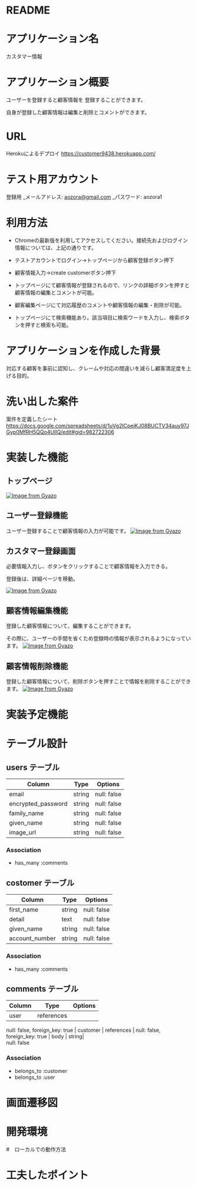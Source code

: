 # README

# アプリケーション名
カスタマー情報
  
# アプリケーション概要
ユーザーを登録すると顧客情報を
登録することができます。

自身が登録した顧客情報は編集と削除とコメントができます。
  
# URL
Herokuによるデプロイ
https://customer9438.herokuapp.com/


# テスト用アカウント
登録用
_メールアドレス: aozora@gmail.com
_パスワード: aozora1


# 利用方法
* Chromeの最新版を利用してアクセスしてください。接続先およびログイン情報については、上記の通りです。

* テストアカウントでログイン→トップページから顧客登録ボタン押下

* 顧客情報入力→create customerボタン押下

* トップページにて顧客情報が登録されるので、リンクの詳細ボタンを押すと顧客情報の編集とコメントが可能。

* 顧客編集ページにて対応履歴のコメントや顧客情報の編集・削除が可能。

* トップページにて検索機能あり。該当項目に検索ワードを入力し、検索ボタンを押すと検索も可能。


# アプリケーションを作成した背景
対応する顧客を事前に認知し、クレームや対応の間違いを減らし顧客満足度を上げる目的。


# 洗い出した案件
案件を定義したシート
https://docs.google.com/spreadsheets/d/1uVg2ICpejKJ08BUCTV34auy97JGyp0MfRH5QQo4UIIQ/edit#gid=982722306


# 実装した機能
  

## トップページ<br>
[![Image from Gyazo](https://i.gyazo.com/347c78fea5233302cb0414c6cc623db3.jpg)](https://gyazo.com/347c78fea5233302cb0414c6cc623db3)


## ユーザー登録機能
ユーザー登録することで顧客情報の入力が可能です。
[![Image from Gyazo](https://i.gyazo.com/b0663fc927332fc982b25c6440896b40.gif)](https://gyazo.com/b0663fc927332fc982b25c6440896b40)


## カスタマー登録画面
必要情報入力し、ボタンをクリックすることで顧客情報を入力できる。

登録後は、詳細ページを移動。

[![Image from Gyazo](https://i.gyazo.com/ceb851fbec39f33c3571cc0cb7e448d8.gif)](https://gyazo.com/ceb851fbec39f33c3571cc0cb7e448d8)


## 顧客情報編集機能
登録した顧客情報について、編集することができます。

その際に、ユーザーの手間を省くため登録時の情報が表示されるようになっています。
[![Image from Gyazo](https://i.gyazo.com/36fa524cd1f008ad64acd48a27d7885d.gif)](https://gyazo.com/36fa524cd1f008ad64acd48a27d7885d)

## 顧客情報削除機能
登録した顧客情報について、削除ボタンを押すことで情報を削除することができます。
[![Image from Gyazo](https://i.gyazo.com/338eed5432fd7e9dd8e3c17645b6ef41.gif)](https://gyazo.com/338eed5432fd7e9dd8e3c17645b6ef41)


# 実装予定機能  


# テーブル設計


## users テーブル

| Column             | Type   | Options     
| ------------------ | ------ | ----------- 
| email              | string | null: false 
| encrypted_password | string | null: false 
| family_name        | string | null: false 
| given_name         | string | null: false 
| image_url          | string | null: false 



### Association

- has_many :comments



## costomer テーブル

| Column             | Type   | Options     
| ------------------ | ------ | ----------- 
| first_name         | string | null: false 
| detail             | text   | null: false 
| given_name         | string |    null: false 
| account_number     | string |  null: false 



### Association

- has_many :comments


## comments テーブル

| Column | Type       | Options                        
| ------ | ---------- | ------------------------------ 
| user       | references | 
null: false, foreign_key: true 
| customer   | references | 
null: false, foreign_key: true 
| body       | string|  
null: false 
  
### Association

- belongs_to :customer
- belongs_to :user


# 画面遷移図

# 開発環境

#　ローカルでの動作方法

# 工夫したポイント



